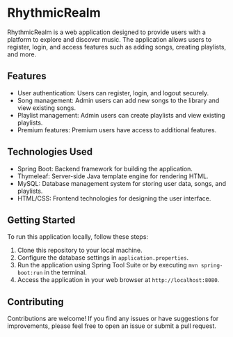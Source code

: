 # RhythmicRealm

RhythmicRealm is a web application designed to provide users with a platform to explore and discover music. The application allows users to register, login, and access features such as adding songs, creating playlists, and more.

## Features

- User authentication: Users can register, login, and logout securely.
- Song management: Admin users can add new songs to the library and view existing songs.
- Playlist management: Admin users can create playlists and view existing playlists.
- Premium features: Premium users have access to additional features.

## Technologies Used

- Spring Boot: Backend framework for building the application.
- Thymeleaf: Server-side Java template engine for rendering HTML.
- MySQL: Database management system for storing user data, songs, and playlists.
- HTML/CSS: Frontend technologies for designing the user interface.

## Getting Started

To run this application locally, follow these steps:

1. Clone this repository to your local machine.
2. Configure the database settings in `application.properties`.
3. Run the application using Spring Tool Suite or by executing `mvn spring-boot:run` in the terminal.
4. Access the application in your web browser at `http://localhost:8080`.

## Contributing

Contributions are welcome! If you find any issues or have suggestions for improvements, please feel free to open an issue or submit a pull request.


